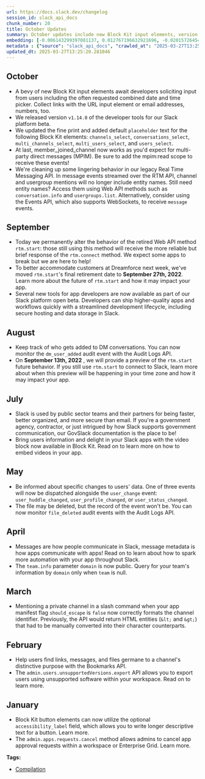 ```yaml
---
url: https://docs.slack.dev/changelog
session_id: slack_api_docs
chunk_number: 20
title: October Updates
summary: October updates include new Block Kit input elements, version 1.14.0 of developer tools, and improvements to Block Kit element defaults. The member_joined_channel event now supports multi-party direct messages, and changes to the Real Time Messaging API include the removal of entity names from mentions.
embedding: [-0.006143299397081137, 0.012767196632921696, -0.020157264545559883, 0.007801014930009842, 0.0300060473382473, -0.00918012298643589, -0.037779200822114944, -0.011659731157124043, -0.010106493718922138, 0.01809556782245636, -0.002685081446543336, 0.007905492559075356, -0.02146672084927559, 0.021759258583188057, 0.017663726583123207, 0.06469270586967468, -0.059231992810964584, -0.008079622872173786, -0.04755832999944687, 0.033600084483623505, 0.03017321042716503, 0.019864726811647415, 0.027888627722859383, 0.08224498480558395, 0.018388107419013977, 0.005565188359469175, -0.007884597405791283, 0.007940318435430527, -0.023486627265810966, 0.014891580678522587, 0.026161260902881622, -0.0318169966340065, 0.001372142811305821, 0.03390655294060707, 0.03502098470926285, -0.037584174424409866, 0.02082592435181141, 0.001517541240900755, 0.05538720637559891, -0.010782117024064064, -0.026216981932520866, -0.011367193423211575, -0.019836867228150368, 0.0454409122467041, -0.04800410196185112, 0.009298531338572502, -0.016242828220129013, -0.024963248521089554, -0.00823285710066557, -0.006230364087969065, -0.017482630908489227, -0.025659766048192978, -0.007738328073173761, -0.0028156787157058716, -0.021424930542707443, -0.02471250109374523, -0.017385119572281837, -0.008191065862774849, -0.012377145700156689, -0.03073042631149292, 0.002960206475108862, 0.0036079694982618093, -0.023584140464663506, -0.03744487091898918, -0.029253805056214333, -0.023403044790029526, -0.044605087488889694, 0.016242828220129013, 0.0154487956315279, -0.015894567593932152, 0.07683999836444855, 0.04655534401535988, -0.04343493655323982, -0.014390086755156517, -0.013582124374806881, -0.015393073670566082, -0.00826768297702074, 0.08692559599876404, 0.0015114466659724712, -0.026133399456739426, -0.02235826663672924, 0.03418515995144844, -0.032039884477853775, -0.020408011972904205, -0.04833843186497688, 0.018708504736423492, -0.018569201231002808, -0.0073273819871246815, -0.023068714886903763, 0.03780706226825714, -0.01844382844865322, -0.024614987894892693, -0.030981173738837242, 0.01972542330622673, 0.048422012478113174, -0.00024813495110720396, -0.012976152822375298, 0.020477663725614548, -0.007849771529436111, 0.04326777160167694, 0.04237622767686844, -0.07895741611719131, -0.07438825070858002, -0.053966306149959564, 0.03925582021474838, -0.026425937190651894, 0.06569568812847137, 0.014431877993047237, 0.019293582066893578, -0.06229667738080025, -0.11757244169712067, 0.003674138803035021, -0.02880803309381008, -0.012697544880211353, 0.0005450262688100338, 0.00631742924451828, 0.026398077607154846, -0.002016423037275672, -0.0023594587109982967, -0.049954354763031006, -0.05934343487024307, -0.03343291953206062, -0.0031639384105801582, 0.007550267968326807, 0.04081602394580841, -0.034937404096126556, 0.02063089795410633, -0.015978150069713593, -0.0772300511598587, -0.0015488845529034734, 0.031204059720039368, 0.021508513018488884, 0.04981505125761032, -0.050873760133981705, -0.02435031160712242, -0.016340339556336403, -0.06251956522464752, 0.00239950860850513, -0.037667758762836456, -0.025116482749581337, 0.012314459308981895, -0.07059918344020844, 0.0018422933062538505, -0.014515459537506104, -0.033962275832891464, -0.025227924808859825, 0.002046025125309825, -0.02800007164478302, -0.011910478584468365, -0.024029912427067757, -0.02719210833311081, 0.026412008330225945, 0.008358229883015156, 0.007101013325154781, -0.037138402462005615, -0.030256792902946472, 0.035216011106967926, 0.08960022777318954, 0.01719009317457676, -0.008992062881588936, -0.0052099633030593395, 0.03872646763920784, -0.02344483509659767, 0.01458511222153902, -0.03488168120384216, -0.033488642424345016, 0.03847571834921837, -0.039144378155469894, -0.06552852690219879, -0.02416921593248844, -1.9562394300010055e-05, -0.04053741693496704, -0.01390948798507452, -0.007954249158501625, 0.012105503119528294, -0.014738346450030804, -0.010977142490446568, -0.015783125534653664, -0.02618912234902382, 0.017385119572281837, 0.0006512454128824174, 0.006871161982417107, -0.06686583906412125, -0.04588668420910835, -0.050957344472408295, -0.011429879814386368, -0.04226478561758995, 0.013672671280801296, -0.006467180792242289, -0.010663708671927452, -0.01562989130616188, 0.030033906921744347, 0.01801198534667492, 0.03209560364484787, 0.009033854119479656, -0.011555253528058529, 0.021787120029330254, -0.018388107419013977, 0.0699862465262413, -0.04881206527352333, 0.001972890691831708, 0.0427384190261364, 0.04298916459083557, -0.03769562020897865, 0.032680679112672806, -0.01837417669594288, -0.005349267274141312, 0.036414023488759995, -0.05666879937052727, -0.0030629432294517756, 0.029309527948498726, -0.017761239781975746, -0.020784132182598114, 0.02063089795410633, -0.017399048432707787, 0.028668729588389397, -0.02028263919055462, -0.003938816022127867, -0.02563190646469593, -0.00429752329364419, -0.0066865840926766396, 0.057504624128341675, 0.016382131725549698, -0.049870774149894714, 0.00231766770593822, 0.011826896108686924, 0.02928166650235653, -0.04326777160167694, 0.033767249435186386, 0.026230912655591965, 0.015156257897615433, 0.01682790368795395, -0.0050044902600348, -0.04772549495100975, 0.033878691494464874, -0.035773225128650665, 0.02689957059919834, -0.01599208079278469, -0.0010508733103051782, 4.415822695591487e-05, 0.017329396679997444, 0.015866708010435104, -0.025018969550728798, 0.04117821529507637, 0.02192642353475094, 0.01719009317457676, 0.004478618502616882, -0.046388179063797, 0.025771209970116615, 0.07438825070858002, 0.0909375473856926, 0.005767178721725941, 0.009361217729747295, -0.003618417074903846, 0.023054786026477814, -0.05680810660123825, -0.020059753209352493, 0.022609012201428413, -0.0009080868912860751, 0.01755228266119957, 0.008218926377594471, -0.026871711015701294, -0.04318419098854065, -0.012168190442025661, -0.02382095716893673, 0.023110507056117058, 0.01395127922296524, 0.0545792430639267, -0.014334364794194698, -0.017329396679997444, 0.027303552255034447, 0.036330439150333405, 0.024433892220258713, 0.012481624260544777, 0.014278643764555454, -0.029615996405482292, -0.00032409909181296825, 0.032959289848804474, -0.010385100729763508, 0.01719009317457676, 0.008929375559091568, 0.020254777744412422, 0.006293050944805145, -0.009479626081883907, -0.0008258105372078717, -0.005694044288247824, 0.0007139321533031762, 0.008497534319758415, 0.0008323404472321272, 0.00968858227133751, -0.01937716454267502, 0.05566581338644028, -0.04301702603697777, -0.0001451807183912024, 0.0037228951696306467, 0.05321406573057175, 0.07901313900947571, -0.001337316818535328, -0.0016707753529772162, 0.018583131954073906, 0.003296277020126581, -0.046137429773807526, 0.02262294292449951, -0.025213994085788727, 0.07572556287050247, 0.056947410106658936, -0.00031147466506808996, -0.02028263919055462, 0.006930366158485413, -0.03262495994567871, 0.004506479017436504, 0.01154828816652298, -0.027387134730815887, -0.0673116147518158, -0.03284784406423569, 0.007612954825162888, 0.04652748256921768, 0.007052256725728512, -0.020798062905669212, 0.01354729849845171, -0.029337387531995773, -0.01163883600383997, 0.0037855817936360836, -0.006547280587255955, -0.004987077321857214, -0.026481660082936287, 0.038949351757764816, -0.017329396679997444, -0.0036218997556716204, -0.06558424979448318, 0.03747273236513138, -0.016437852755188942, 0.00461443979293108, 0.04753046855330467, -0.02207965776324272, -0.012815953232347965, 0.009827885776758194, 0.01898711360991001, -0.016131384298205376, 0.028835894539952278, 0.014139339327812195, -0.01927965134382248, -0.046221014112234116, -0.011255750432610512, 0.038224972784519196, 0.024977177381515503, 0.010482613928616047, -0.02209358848631382, -0.031789135187864304, 0.050511572510004044, -0.04379712790250778, -0.0021818464156240225, 0.007257729768753052, 0.008365195244550705, -0.033850833773612976, -0.0033572225365787745, 0.013693567365407944, -0.04418717697262764, -0.035689644515514374, 0.0004479488998185843, -0.043685682117938995, 0.013463716022670269, 0.00583683094009757, -0.02237219549715519, 0.03329361602663994, -0.014724415726959705, -0.0400080606341362, -0.023305531591176987, -0.009709477424621582, -0.02528364583849907, 0.037417009472846985, -0.022873690351843834, 0.050595153123140335, -0.04371354356408119, -0.035856809467077255, 0.047864798456430435, 0.020965227857232094, -0.006359220016747713, 0.006703997030854225, 0.029476692900061607, -0.00527265015989542, -0.017677657306194305, -0.02628663368523121, -0.005631357431411743, -0.001474879332818091, 0.015769194811582565, -0.01350550726056099, 0.010308483615517616, 0.01608959399163723, 0.03081400878727436, 0.010399031452834606, 0.005558222997933626, 0.015128396451473236, -0.012251772917807102, 0.010900525376200676, 0.03872646763920784, 0.015267700888216496, 0.008086588233709335, 0.06625290215015411, -0.004057224374264479, 0.017412979155778885, 0.002907967660576105, -0.01745477132499218, -0.018067708238959312, -0.012822918593883514, 0.014118444174528122, 0.001997268758714199, 0.016967207193374634, 0.027805045247077942, -0.02363986149430275, 0.03312645107507706, 0.026119468733668327, 0.008023900911211967, -0.030117489397525787, 0.019836867228150368, -0.042041897773742676, 0.023653792217373848, 0.053771279752254486, 0.02964385598897934, 0.049954354763031006, 0.027944350615143776, -0.08079622685909271, 0.010162214748561382, -0.03610755503177643, -0.03134336322546005, 0.055498648434877396, 0.044410064816474915, -0.031956300139427185, 0.06770166754722595, -0.06446981430053711, -0.04580310359597206, -0.02007368393242359, 0.04396429285407066, -0.009173157624900341, 0.001401744899339974, -0.011402019299566746, 0.0029253805987536907, 0.04140109941363335, 0.03242993354797363, 0.01250251941382885, 0.009618929587304592, 0.007884597405791283, -0.0077592236921191216, 0.021034879609942436, -0.06987480819225311, 0.03109261579811573, -0.01855527050793171, -0.0481991283595562, 0.03627471998333931, 0.03321003541350365, -0.034129440784454346, -0.012753265909850597, 0.0049034953117370605, -0.011652765795588493, -0.05301903933286667, -0.004029363393783569, 0.0013764960458502173, -0.027693603187799454, 0.04435434192419052, -0.021076669916510582, -0.00345647637732327, 0.0051089683547616005, -0.01919606886804104, 0.033962275832891464, 0.032875705510377884, -0.028222957625985146, -0.018778156489133835, 0.03552247956395149, 0.003517421893775463, 0.012725405395030975, 0.0591205470263958, 0.027679672464728355, -0.005756731145083904, 0.016201036050915718, -0.04243195056915283, -0.03354436531662941, -0.0045273746363818645, -0.01200799085199833, 0.03298714756965637, 0.009019923396408558, 0.006125886458903551, 0.021564234048128128, -0.014195061288774014, 0.04583096131682396, 0.009918433614075184, 0.0028853307012468576, 0.010315448977053165, 0.02309657633304596, -0.009298531338572502, 0.014334364794194698, -0.011346297338604927, 0.0145433209836483, 0.02099308744072914, -0.016326410695910454, -0.008003005757927895, -0.01763586513698101, -0.042515531182289124, -0.04190259426832199, 0.02635628543794155, -0.024113494902849197, -0.0021853288635611534, -0.04165184870362282, 0.007066186983138323, 0.038141392171382904, 0.018959252163767815, -0.0018457758706063032, 0.009423905052244663, -0.01496123243123293, -0.02054731547832489, 0.002277617808431387, -0.0034791133366525173, -0.03036823682487011, 0.04399215057492256, 0.051124509423971176, 0.00876917690038681, 0.02281796932220459, -0.006519419606775045, 0.017050789669156075, -0.0018684127135202289, 0.018207011744379997, -0.008121414110064507, -0.004739813040941954, 0.02207965776324272, -0.010036841966211796, 0.0018562236800789833, 0.01717616245150566, -0.03081400878727436, -0.03688765689730644, 0.008950271643698215, 0.006484593730419874, -0.011812965385615826, -0.02538115903735161, 0.038224972784519196, 0.010851768776774406, -0.0277353934943676, 0.019655771553516388, -0.012662719003856182, -0.047864798456430435, -0.0115900794044137, -0.007877632044255733, 0.011388088576495647, 0.025130411610007286, 0.012662719003856182, 0.01735725812613964, -0.05076231807470322, -0.007376138120889664, -0.03490954264998436, 0.004245284479111433, 0.002469160594046116, 0.011422914452850819, 0.03354436531662941, -0.020505525171756744, 0.024322450160980225, -0.05056729167699814, 0.051319532096385956, -0.005697526969015598, -0.008581116795539856, -0.01199406012892723, -0.003000256372615695, -0.019237859174609184, 0.0017717706505209208, 0.00244129984639585, 0.004294040612876415, 0.021341348066926003, 0.006442802492529154, 0.022762246429920197, 0.0308975912630558, 0.008406986482441425, -0.011311471462249756, -0.00359055632725358, 0.038949351757764816, 0.00011840826482512057, 0.0035731433890759945, 0.0024813495110720396, 0.016618948429822922, -0.0345473513007164, -0.0033955310937017202, 0.002355976263061166, -0.006397528573870659, 0.024879666045308113, -0.02492145635187626, -0.03769562020897865, 0.0022793591488152742, 0.016047801822423935, -0.050037939101457596, 0.0022218963131308556, -0.004910460207611322, -0.02801400236785412, 0.0035696609411388636, -0.020157264545559883, -0.024489615112543106, -0.011980130337178707, 0.005822900217026472, 0.027122456580400467, 0.02244184911251068, 0.0019798558205366135, 0.0014113220386207104, -0.026203051209449768, -0.022386126220226288, -0.0035243870224803686, -0.00028774948441423476, -0.02528364583849907, -0.01735725812613964, -0.0015941582387313247, 0.0007261212449520826, 0.025074690580368042, 0.01308759581297636, -0.06201807036995888, -0.03379511088132858, -0.006380115635693073, 0.003547023981809616, -0.0002666362561285496, 6.932542601134628e-05, -0.05065087601542473, -0.016521435230970383, 0.053854864090681076, -0.023667722940444946, -0.014849789440631866, 0.017385119572281837, -0.013324412517249584, -0.05190461128950119, -0.029671717435121536, 0.005387575831264257, -0.0028835893608629704, 0.008476638235151768, 0.022344335913658142, -0.01478013675659895, -0.07126784324645996, 0.03234635293483734, 0.013073665089905262, 0.015936359763145447, -0.007543302606791258, 0.032485656440258026, -0.012356250546872616, -0.011826896108686924, -0.014376156032085419, 0.03056326135993004, 0.001736074103973806, 0.042320504784584045, -0.022887621074914932, 0.016145315021276474, 0.004301005974411964, 0.01059405691921711, -0.009800025261938572, 0.001778735895641148, -0.02646772935986519, -0.0012363215209916234, -0.01627068780362606, -0.0025893100537359715, 0.011840825900435448, -0.026941362768411636, -0.026760267093777657, 0.040676720440387726, 0.01900104433298111, 0.03399013727903366, -0.012969187460839748, -0.010329379700124264, -0.003994537517428398, -0.019418954849243164, 0.013122421689331532, -0.01259306725114584, 0.0490906722843647, 0.0021278660278767347, 0.015016953460872173, -0.024963248521089554, -0.0018179151229560375, -0.009751268662512302, 0.015434864908456802, 0.009054749272763729, 0.012857744470238686, -0.03763989731669426, 0.02783290669322014, 0.048171266913414, 0.020212987437844276, 0.008400021120905876, -0.01855527050793171, 0.005404988769441843, -0.03198416158556938, -0.015866708010435104, 0.04379712790250778, -0.014682624489068985, 0.0034495112486183643, -0.04936927929520607, 0.0003358528483659029, 0.013073665089905262, -0.01241197157651186, 0.020853783935308456, 0.04661106318235397, 0.0041547371074557304, -0.0059378258883953094, 0.01100500300526619, -0.02253936044871807, 0.010489579290151596, 0.0016733873635530472, -0.0009289824520237744, 0.03892149403691292, -0.0020094579085707664, 0.007647780701518059, -0.027958279475569725, -0.05566581338644028, -0.0031308536417782307, -0.007369173225015402, -0.042961303144693375, 0.0027216486632823944, -0.0033781181555241346, 0.0014278643066063523, -0.006756236311048269, -0.023389114066958427, 0.035327453166246414, -0.03373938798904419, 0.01395824458450079, 0.0039771245792508125, -0.027066735550761223, 0.021327417343854904, -0.0018335867207497358, 0.00392836844548583, -0.030228933319449425, 0.010238831862807274, -0.009159226901829243, -0.018527410924434662, 0.0006142428610473871, -0.018778156489133835, -0.04418717697262764, -0.01213336456567049, 0.018513480201363564, -0.010057737119495869, -0.012307493947446346, 0.03867074474692345, -0.00868559442460537, 0.004151254426687956, -0.0010447787353768945, 0.03808566927909851, 0.021578164771199226, -0.022037867456674576, -0.02891947701573372, 0.014055756852030754, -0.049870774149894714, 0.03245779499411583, -0.029253805056214333, 0.013470681384205818, 0.009054749272763729, -0.013331376947462559, 0.04627673327922821, 0.0259244441986084, 0.009786094538867474, -0.013073665089905262, -0.013484611175954342, 0.012405007146298885, -0.041484683752059937, 0.03775133937597275, 0.012802022509276867, 0.012899535708129406, -0.013554263859987259, -0.005725387949496508, 0.00477115623652935, 0.021745329722762108, -0.01664680801331997, -0.02153637260198593, 0.005767178721725941, 0.03507670760154724, 0.003914437722414732, 0.02964385598897934, 0.015267700888216496, 0.010698534548282623, -0.018945321440696716, -0.02535329759120941, -0.04599812626838684, -0.03928368166089058, -0.01540700439363718, 0.03928368166089058, 0.016159245744347572, -0.01287167426198721, -0.007362207863479853, -0.0012276150519028306, 0.023333393037319183, -0.014724415726959705, -0.035411033779382706, 0.009556243196129799, 0.012307493947446346, -0.02181498147547245, -0.010120423510670662, 0.014515459537506104, 0.004677126184105873, 0.006449767854064703, -0.0034495112486183643, -0.02709459699690342, 0.0037507559172809124, -0.05482999235391617, -0.046332456171512604, -0.028027933090925217, -0.059399157762527466, -0.022929411381483078, 0.012209981679916382, 0.0002300689957337454, -0.016298549249768257, 0.010127388872206211, 0.012189085595309734, -0.08469673246145248, -0.01113037671893835, -0.0018858256516978145, 0.0055268798023462296, -0.0020146816968917847, -0.0014182871673256159, 0.016507504507899284, 0.04201403632760048, 0.026969222351908684, -0.049870774149894714, 0.0481991283595562, -0.020115474238991737, -0.010482613928616047, -0.01873636618256569, -0.015016953460872173, 0.026147330179810524, 0.024782152846455574, 0.03242993354797363, 0.02781897597014904, 0.007431859616190195, -0.0032492619939148426, 0.01108858548104763, 0.010412962175905704, 0.04688967019319534, 0.010789082385599613, 0.007041809149086475, 0.019070696085691452, 0.010573160834610462, 0.03312645107507706, -0.018708504736423492, 0.02272045612335205, 0.03354436531662941, -0.04248766973614693, -0.03382297232747078, -0.03925582021474838, 0.0308975912630558, 0.002714683534577489, -0.011645800434052944, 0.007605989463627338, -0.013519437052309513, 0.034324467182159424, -0.008114448748528957, 0.027484647929668427, -0.023026924580335617, 0.017036858946084976, 0.012196050956845284, 0.01000201515853405, -0.012161225080490112, -0.003660208312794566, 0.02391846850514412, 0.01400700118392706, 0.013143316842615604, 0.022288614884018898, -0.00461443979293108, 0.006724892649799585, -0.024252798408269882, -0.031148338690400124, -0.01699506863951683, 0.017747309058904648, 0.009159226901829243, 0.052684713155031204, 0.02564583718776703, -0.00814230926334858, -0.01022490207105875, 0.01873636618256569, 0.0037855817936360836, -0.0005885587306693196, -0.018945321440696716, -0.020756272599101067, 0.006905987858772278, -0.010740325786173344, 0.035132426768541336, -0.0029027436394244432, 0.004729365464299917, 0.021229904145002365, 0.02189856395125389, 0.01312938705086708, 0.001972890691831708, 0.017886612564325333, -0.03763989731669426, 0.055582232773303986, -0.004670161288231611, 0.028501564636826515, 0.01709257997572422, -0.004057224374264479, 0.002490056212991476, -0.019767215475440025, 0.01862492226064205, 0.01709257997572422, -0.024071702733635902, 0.05201605334877968, -0.0011666696518659592, 0.01799805648624897, -0.020867714658379555, -0.01291346549987793, -0.0013590831076726317, 0.018248802050948143, 0.024573197588324547, 0.022232891991734505, -0.01764979586005211, 0.009918433614075184, 0.023249810561537743, 0.005530362483114004, -0.029393110424280167, -0.03153838962316513, 0.0031900578178465366, 0.013686602003872395, 0.009423905052244663, -0.009291565977036953, 0.022567221894860268, 0.019335372373461723, -0.005819418001919985, 0.009584103710949421, 0.04402001202106476, -0.011422914452850819, 0.013470681384205818, 0.01532342191785574, -0.009054749272763729, 0.011485601775348186, -0.007578128948807716, -0.015156257897615433, -0.020784132182598114, -0.01854134164750576, 0.04206975921988487, 0.010064702481031418, 0.014947301708161831, 0.03262495994567871, -0.002479608403518796, -0.005032351240515709, 0.008804002776741982, 0.01926572062075138, 0.023876678198575974, -0.029504552483558655, 0.023138366639614105, 0.003998020198196173, 0.0018039847491309047, 0.02391846850514412, -0.02153637260198593, -0.015880636870861053, 0.03800208866596222, -0.006153746973723173, -0.024587126448750496, -0.01798412576317787, 0.009786094538867474, -0.003729860298335552, 0.0069338483735919, -0.029699578881263733, 0.038782186806201935, -0.037779200822114944, -0.006369668059051037, 0.014020930975675583, 0.016396062448620796, -0.002777370158582926, 0.016326410695910454, -0.018861738964915276, 0.011395053938031197, 0.0007518053753301501, -0.04165184870362282, -0.031148338690400124, -0.0057462831027805805, 0.0066587235778570175, 0.020616967231035233, 0.009430869482457638, -0.008560220710933208, -0.006348772440105677, -0.002218413632363081, -0.034324467182159424, 0.002080851001664996, -0.029866741970181465, 0.0363861620426178, 0.02390453778207302, 0.044410064816474915, 0.03265282139182091, 0.0290866419672966, 0.003423391841351986, 0.05009365826845169, 0.008525394834578037, 0.003576626069843769, 0.020505525171756744, 0.01673039048910141, 0.003501750295981765, 0.0067597185261547565, -0.008943306282162666, 0.01096321176737547, -0.002065179403871298, -0.0013895557494834065, -0.002239309251308441, 0.0213552787899971, -0.03591252863407135, 0.010308483615517616, 0.02153637260198593, 0.03802994638681412, 0.02535329759120941, 0.008762211538851261, -0.04399215057492256, -0.014076652936637402, 0.006080612540245056, -0.027874698862433434, -0.013192073442041874, 0.016591086983680725, 0.032485656440258026, 0.014473668299615383, 0.016786113381385803, 0.020408011972904205, -0.0016159245278686285, 0.02017119526863098, -0.021689606830477715, 0.0064010112546384335, 0.03883790969848633, 0.015211978927254677, -0.005485088564455509, 0.022149309515953064, -0.0172736756503582, -0.017691588029265404, 0.002876624232158065, 0.01798412576317787, -0.006547280587255955, -0.04764191433787346, -0.004088567569851875, -0.02235826663672924, -0.03100903518497944, -0.017385119572281837, -0.0034808546770364046, -0.027777185663580894, -0.0002988502674270421, -0.013261725194752216, -0.024684639647603035, -0.056863825768232346, -0.007961214520037174, 0.0041094631887972355, 0.008706489577889442, -0.012168190442025661, -0.0363861620426178, 0.008386091329157352, 0.02455926686525345, -0.0336279459297657, 0.00360100413672626, -0.004384588450193405, 0.012439833022654057, 0.015351283363997936, -0.015351283363997936, 0.02919808402657509, 0.013853766955435276, -0.035856809467077255, -0.023430906236171722, 0.033878691494464874, 0.03217918798327446, 0.0373055674135685, -0.0007000017794780433, 0.0027634399011731148, 0.005467675626277924, 0.013582124374806881, -0.00764081533998251, 0.0040502590127289295, -0.011882617138326168, -0.009737337939441204, 0.02237219549715519, 0.00831643957644701, 0.013421924784779549, 0.0014774913433939219, -0.00913833174854517, 0.01881994865834713, 0.004443792626261711, -0.0190985556691885, -0.019502537325024605, 0.004025880713015795, -0.025687627494335175, 0.00909654051065445, 0.021522443741559982, 0.014947301708161831, -0.02246970869600773, 0.0591205470263958, -0.002267169998958707, 0.02735927328467369, -0.009751268662512302, -0.013805010356009007, -0.007128873839974403, -0.001463560969568789, -0.004520409740507603, -0.003900507465004921, -0.006808475125581026, -0.014529390260577202, 0.007891562767326832, 0.007536337710916996, 0.0013199038803577423, -0.008420917205512524, 0.02655131183564663, -0.01486371923238039, 0.0023159263655543327, -0.036497604101896286, 0.023500557988882065, 0.012363215908408165, -0.005133346654474735, -0.02944883145391941, 0.0005123769515193999, -0.007097530644387007, -3.319349343655631e-05, -0.014062722213566303, -0.005474640987813473, 0.012300528585910797, -0.009953259490430355, 0.015156257897615433, -0.003618417074903846, 0.011367193423211575, 0.0163542702794075, -0.017775170505046844, 0.01000201515853405, -0.0057184225879609585, 0.03465879335999489, 0.017803030088543892, -0.004889564588665962, 0.016409991309046745, 0.0037368254270404577, 0.029337387531995773, -0.01646571420133114, -0.010350274853408337, -0.025074690580368042, 0.0069338483735919, 0.009786094538867474, 0.0023681651800870895, -0.004781604278832674, 0.020254777744412422, 0.017594074830412865, 0.049954354763031006, 0.02855728752911091, 0.008664698339998722, -0.000549814838450402, 0.029225945472717285, -0.0011100774863734841, 0.006094542797654867, -0.003050754079595208, -0.02717817947268486, 0.0017865716945379972, 0.030702566727995872, -0.03298714756965637, 0.007689571939408779, -0.018875669687986374, 0.0017560990527272224, 0.012391076423227787, 0.003433839650824666, -0.007348277606070042, -0.003698516869917512, -0.023765234276652336, 0.016201036050915718, 0.03421302139759064, -0.018527410924434662, 0.02127169631421566, 0.026384146884083748, -0.006815440487116575, -0.0047189174219965935, 0.0863683819770813, -0.0008532360079698265, 0.019251789897680283, 0.020143335685133934, 0.008894549682736397, 0.011102516204118729, -0.029058780521154404, 0.036859795451164246, -0.015838846564292908, -0.023166228085756302, -0.010601022280752659, 0.04140109941363335, 0.016312479972839355, 0.02262294292449951, 0.0035731433890759945, -0.014877649955451488, -0.017162233591079712, 0.05733745917677879, 0.0104617178440094, 0.006324394140392542, 0.01440401654690504, 0.04443792253732681, -0.0061816079542040825, 0.013902522623538971, 0.002617170801386237, -0.024503545835614204, 0.040899608284235, -0.026063747704029083, 0.050149381160736084, 0.005669665988534689, 0.002188811544328928, -0.02709459699690342, 0.018597062677145004, 0.04137323796749115, -0.02110453136265278, -0.011227888986468315, 0.002390802139416337, -0.004043294116854668, 0.028139375150203705, -0.013658741489052773, -0.004530857317149639, -0.02992246486246586, 0.023221949115395546, 0.009855746291577816, -0.013756253756582737, -0.012405007146298885, -0.014390086755156517, -0.05845189094543457, 0.012760231271386147, -0.04257125407457352, -0.008455743081867695, 0.01536521315574646, 0.03036823682487011, -0.0050497641786932945, -0.008427882567048073, -0.004301005974411964, 0.03393441438674927, 0.04262697324156761, -0.02053338661789894, -0.007052256725728512, -0.06012353673577309, 0.038419999182224274, 0.0011553511722013354, -0.010796047747135162, -0.01735725812613964, -0.00766171095892787, -0.002977619646117091, -0.0200040303170681, 0.0012354509672150016, 0.006310463882982731, 0.006272155325859785, 0.0006782355485484004, 0.014724415726959705, 0.018750296905636787, 0.006965192034840584, -0.007264695130288601, -0.01837417669594288, -0.012934361584484577, 0.017789099365472794, 0.00823285710066557, -0.008525394834578037, 0.01673039048910141, -0.0071602170355618, 0.030145350843667984, -0.06485986709594727, 0.017928404733538628, 0.001048261416144669, -0.015769194811582565, -0.017705516889691353, 0.003649760503321886, 0.00013734487583860755, -0.005993547849357128, 0.0518488883972168, 0.028111513704061508, 0.02826474793255329, 0.018304524943232536, -0.009827885776758194, 0.015211978927254677, -0.014724415726959705, 0.0007322158198803663, -0.005425884388387203, 0.0007065316312946379, -0.011645800434052944, 0.004701504483819008, -0.014752276241779327, 0.03220704570412636, -0.027679672464728355, -0.021020948886871338, -0.004025880713015795, 0.02437817119061947, -0.03399013727903366, 0.0041686673648655415, 0.004119911231100559, 0.0013251277850940824, 0.004436827264726162, -0.008037831634283066, 0.0014914217172190547, -0.0006164194783195853, -0.022525429725646973, -0.04761405289173126, 0.018304524943232536, 0.0024221455678343773, -0.005603496916592121, 0.024043843150138855, -0.04424289986491203, 0.005356232635676861, 0.003938816022127867, -0.012028886005282402, -0.004994042683392763, 0.028320470824837685, 0.005749765783548355, -0.0036776212509721518, 0.012335354462265968, -0.03318217396736145, -0.0005324018420651555, 0.014292573556303978, 0.015100535936653614, -0.021313486620783806, 0.004074637312442064, 0.022135380655527115, -0.05265685170888901, 0.012537345290184021, 0.028696591034531593, 0.03053540177643299, 0.004245284479111433, -7.395074499072507e-05, -0.015016953460872173, -0.024029912427067757, -0.01671645976603031, -0.02400205098092556, -0.009758234024047852, 0.0003391177742742002, 0.031120477244257927, 0.029783161357045174, 0.017315467819571495, -0.039506569504737854, 0.02435031160712242, -0.048143405467271805, -0.009967189282178879, -0.02618912234902382, -0.0022149309515953064, -0.030479678884148598, -0.013268690556287766, -0.023876678198575974, 0.010489579290151596, -0.0200179610401392, -0.012753265909850597, -0.005916930735111237, 0.019683632999658585, 0.01955825835466385, -0.0391165167093277, -0.0067910621874034405, -0.04218120127916336, 0.03170555457472801, 0.029950324445962906, -0.00872738566249609, -0.00827464833855629, 0.00022702172282151878, -0.03192843869328499, -0.014062722213566303, -0.022497570142149925, -0.013596054166555405, 0.009333357214927673, 0.01691148616373539, 0.024670708924531937, 0.016298549249768257, -0.019697561860084534, -0.02625877410173416, -0.007898527197539806, 0.04137323796749115, -0.00864380318671465, 0.047419026494026184, -0.004227871540933847, 0.004252249840646982, 0.04917425289750099, -0.00011873475887114182, 0.012168190442025661, 0.010489579290151596, 0.03465879335999489, 0.015016953460872173, -0.010371170938014984, -0.015114466659724712, -0.03081400878727436, 0.005474640987813473, 0.004649265669286251, 0.025227924808859825, -0.01354033313691616, -0.008218926377594471, -0.02437817119061947, 0.031399086117744446, -0.049954354763031006, 0.007452755235135555, 0.023751303553581238, 0.014571181498467922, 0.004067671950906515, 0.0047049871645867825, -0.034045856446027756, 0.006634345278143883, 0.01191744301468134, -0.03939512372016907, -0.03655332699418068, 0.008845794014632702, 0.023765234276652336, -0.03529959172010422, 0.021870702505111694, 0.029225945472717285, 0.02063089795410633, -0.018151290714740753, -0.007515442091971636, -0.0014000035589560866, 0.04443792253732681, -0.02837619185447693, -0.029894603416323662, 0.022790107876062393, -0.010287588462233543, -0.005105485673993826, -0.009444800205528736, -0.021257765591144562, 0.007821910083293915, -0.02128562703728676, -0.007536337710916996, -0.0016803524922579527, -0.008713454939424992, 0.005923895630985498, 0.004621404688805342, 0.009298531338572502, 0.027860768139362335, -0.003536576172336936, -0.009855746291577816, 0.013665706850588322, 0.05402202904224396, 0.004642300307750702, 0.02482394315302372, -0.037779200822114944, -0.025339368730783463, -0.014668693765997887, 0.005721905268728733, -0.0021818464156240225, 0.038503579795360565, -0.024197077378630638, -0.04287772253155708, 0.008873654529452324, 0.003935333341360092, 0.012600031681358814, -0.023166228085756302, 0.036051832139492035, 0.03535531461238861, -0.021383138373494148, -0.005471158307045698, 0.015532378107309341, -0.01349854189902544, 0.026147330179810524, 0.008532360196113586, 0.005781109444797039, 0.018583131954073906, 0.02219110168516636, 0.032875705510377884, -0.024879666045308113, 0.009625894948840141, -0.038419999182224274, 0.008344300091266632, 0.008065692149102688, -0.010315448977053165, -0.015685612335801125, -0.0031639384105801582, 0.0016490091802552342, -0.010907490737736225, 0.0069234007969498634, -0.012244807556271553, 0.0006943425396457314, 0.008608977310359478, -0.0029584653675556183, -0.011200028471648693, -0.015295561403036118, 0.020672690123319626, -0.008483603596687317, -0.000814056780654937, 0.004743295721709728, -0.022985132411122322, 0.009479626081883907, -0.0033903070725500584, -0.006811957806348801, 0.011987095698714256, 0.015393073670566082, 0.003005480393767357, 0.057226017117500305, 0.012572171166539192, 0.0010578385554254055, -0.02334732376039028, -0.016117453575134277, 0.02192642353475094, 0.037138402462005615, 0.0069234007969498634, -0.014306504279375076, -0.011339331977069378, -0.012843813747167587, 0.03390655294060707, 0.010015945881605148, -0.0020495078060775995, 0.01562989130616188, 0.010106493718922138, 0.004105980508029461, 0.02627270296216011, 0.001894532237201929, -0.019070696085691452, 0.02617519162595272, -0.041150353848934174, -0.010343309491872787, 0.012112468481063843, -0.006752753630280495, 0.017343327403068542, 0.018151290714740753, 0.019669702276587486, -0.030841870233416557, 0.020212987437844276, 0.016019942238926888, 0.02526971697807312, 0.02153637260198593, 0.03226276859641075, -0.031510528177022934, -0.03502098470926285, -0.008337334729731083, 0.023333393037319183, -0.007424894720315933, -0.011402019299566746, 0.029393110424280167, 0.008713454939424992, 0.010970177128911018, 0.04836629331111908, -0.04279413819313049, -0.011318436823785305, 0.01395824458450079, 0.014487599022686481, -0.007849771529436111, -0.008824897930026054, 0.044131454080343246, 0.018332384526729584, -0.015797054395079613, 0.02900305949151516, 0.0028957785107195377, -0.007940318435430527, 7.552879833383486e-05, -0.04112249240279198, 0.04014736786484718, -0.02972743846476078, -0.004353244788944721, 0.026049816980957985, 0.006286085583269596, 0.011701522395014763, 0.024587126448750496, 0.008337334729731083, -0.05538720637559891, 0.036692630499601364, -0.03752845525741577, 0.02046373300254345, -0.04220906272530556, -0.015838846564292908, -0.007668676320463419, 0.0020146816968917847, -0.008003005757927895, 0.022246822714805603, -0.0026049816515296698, 0.02373737469315529, 0.02207965776324272, 0.015100535936653614, -0.016925416886806488, -0.020408011972904205, 0.0003371588245499879, 0.0100089805200696]
metadata : {"source": "slack_api_docs", "crawled_at": "2025-03-27T13:25:18.703562", "url_path": "/changelog", "chunk_size": 4963}
updated_dt: 2025-03-27T13:25:20.281046
---
```

## October[​](https://docs.slack.dev/changelog#october "Direct link to October")
  * A bevy of new Block Kit input elements await developers soliciting input from users including the often requested combined date and time picker. Collect links with the URL input element or email addresses, numbers, too.
  * We released version `v1.14.0` of the developer tools for our Slack platform beta.
  * We updated the fine print and added default `placeholder` text for the following Block Kit elements: `channels_select`, `conversations_select`, `multi_channels_select`, `multi_users_select`, and `users_select`.
  * At last, member_joined_channel now works as you'd expect for multi-party direct messages (MPIM). Be sure to add the mpim:read scope to receive these events!
  * We're cleaning up some lingering behavior in our legacy Real Time Messaging API. In message events streamed over the RTM API, channel and usergroup mentions will no longer include entity names. Still need entity names? Access them using Web API methods such as `conversation.info` and `usergroups.list`. Alternatively, consider using the Events API, which also supports WebSockets, to receive `message` events.


## September[​](https://docs.slack.dev/changelog#september "Direct link to September")
  * Today we permanently alter the behavior of the retired Web API method `rtm.start`: those still using this method will receive the more reliable but brief response of the `rtm.connect` method. We expect some apps to break but we are here to help!
  * To better accommodate customers at Dreamforce next week, we've moved `rtm.start`'s final retirement date to **September 27th, 2022**. Learn more about the future of `rtm.start` and how it may impact your app.
  * Several new tools for app developers are now available as part of our Slack platform open beta. Developers can ship higher-quality apps and workflows quickly with a streamlined development lifecycle, including secure hosting and data storage in Slack.


## August[​](https://docs.slack.dev/changelog#august "Direct link to August")
  * Keep track of who gets added to DM conversations. You can now monitor the `dm_user_added` audit event with the Audit Logs API.
  * On **September 13th, 2022** , we will provide a preview of the `rtm.start` future behavior. If you still use `rtm.start` to connect to Slack, learn more about when this preview will be happening in your time zone and how it may impact your app.


## July[​](https://docs.slack.dev/changelog#july "Direct link to July")
  * Slack is used by public sector teams and their partners for being faster, better organized, and more secure than email. If you're a government agency, contractor, or just intrigued by how Slack supports government communication, our GovSlack documentation is the place to be!
  * Bring users information and delight in your Slack apps with the video block now available in Block Kit. Read on to learn more on how to embed videos in your app.


## May[​](https://docs.slack.dev/changelog#may "Direct link to May")
  * Be informed about specific changes to users' data. One of three events will now be dispatched alongside the `user_change` event: `user_huddle_changed`, `user_profile_changed`, or `user_status_changed`.
  * The file may be deleted, but the record of the event won't be. You can now monitor `file_deleted` audit events with the Audit Logs API.


## April[​](https://docs.slack.dev/changelog#april "Direct link to April")
  * Messages are how people communicate in Slack, message metadata is how apps communicate with apps! Read on to learn about how to spark more automation with your app throughout Slack.
  * The `team.info` parameter `domain` is now public. Query for your team's information by `domain` only when `team` is null.


## March[​](https://docs.slack.dev/changelog#march "Direct link to March")
  * Mentioning a private channel in a slash command when your app manifest flag `should_escape` is `false` now correctly formats the channel identifier. Previously, the API would return HTML entities (`&lt;` and `&gt;`) that had to be manually converted into their character counterparts.


## February[​](https://docs.slack.dev/changelog#february "Direct link to February")
  * Help users find links, messages, and files germane to a channel's distinctive purpose with the Bookmarks API.
  * The `admin.users.unsupportedVersions.export` API allows you to export users using unsupported software within your workspace. Read on to learn more.


## January[​](https://docs.slack.dev/changelog#january "Direct link to January")
  * Block Kit button elements can now utilize the optional `accessibility_label` field, which allows you to write longer descriptive text for a button. Learn more.
  * The `admin.apps.requests.cancel` method allows admins to cancel app approval requests within a workspace or Enterprise Grid. Learn more.


**Tags:**
  * [Compilation](https://docs.slack.dev/changelog/tags/compilation)
